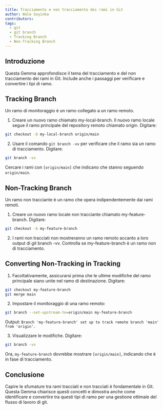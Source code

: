 ```yaml
---
title: Tracciamento e non tracciamento dei rami in Git
author: Wale Soyinka
contributors:
tags:
  - git
  - git branch
  - Tracking Branch
  - Non-Tracking Branch
---
```


## Introduzione

Questa Gemma approfondisce il tema del tracciamento e del non tracciamento dei rami in Git. Include anche i passaggi per verificare e convertire i tipi di ramo.

## Tracking Branch

Un ramo di monitoraggio è un ramo collegato a un ramo remoto.

1. Creare un nuovo ramo chiamato my-local-branch. Il nuovo ramo locale segue il ramo principale del repository remoto chiamato origin. Digitare:

  ```bash
  git checkout -b my-local-branch origin/main
  ```

2. Usare il comando `git branch -vv` per verificare che il ramo sia un ramo di tracciamento. Digitare:

  ```bash
  git branch -vv
  ```

  Cercare i rami con `[origin/main]` che indicano che stanno seguendo `origin/main`.

## Non-Tracking Branch

Un ramo non tracciante è un ramo che opera indipendentemente dai rami remoti.

1. Creare un nuovo ramo locale non tracciante chiamato my-feature-branch. Digitare:

  ```bash
  git checkout -b my-feature-branch
  ```

2. I rami non tracciati non mostreranno un ramo remoto accanto a loro output di git branch -vv. Controlla se my-feature-branch è un ramo non di tracciamento.

## Converting Non-Tracking in Tracking

1. Facoltativamente, assicurarsi prima che le ultime modifiche del ramo principale siano unite nel ramo di destinazione. Digitare:

  ```bash
  git checkout my-feature-branch
  git merge main
  ```

2. Impostare il monitoraggio di una ramo remoto:

  ```bash
  git branch --set-upstream-to=origin/main my-feature-branch
  ```

  Output: `Branch 'my-feature-branch' set up to track remote branch 'main' from 'origin'.`

3. Visualizzare le modifiche. Digitare:

  ```bash
  git branch -vv
  ```

  Ora, `my-feature-branch` dovrebbe mostrare `[origin/main]`, indicando che è in fase di tracciamento.

## Conclusione

Capire le sfumature tra rami tracciati e non tracciati è fondamentale in Git. Questa Gemma chiarisce questi concetti e dimostra anche come identificare e convertire tra questi tipi di ramo per una gestione ottimale del flusso di lavoro di git.
